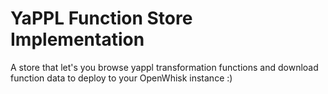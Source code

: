 # YaPPL Function Store Implementation

A store that let's you browse yappl transformation functions and
download function data to deploy to your OpenWhisk instance :)
